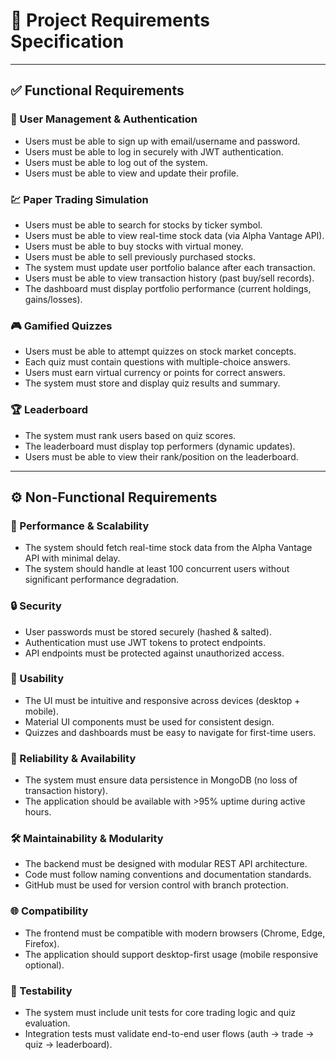 # 📑 Project Requirements Specification

---

## ✅ Functional Requirements

### 🔐 User Management & Authentication
- Users must be able to sign up with email/username and password.  
- Users must be able to log in securely with JWT authentication.  
- Users must be able to log out of the system.  
- Users must be able to view and update their profile.  

### 💹 Paper Trading Simulation
- Users must be able to search for stocks by ticker symbol.  
- Users must be able to view real-time stock data (via Alpha Vantage API).  
- Users must be able to buy stocks with virtual money.  
- Users must be able to sell previously purchased stocks.  
- The system must update user portfolio balance after each transaction.  
- Users must be able to view transaction history (past buy/sell records).  
- The dashboard must display portfolio performance (current holdings, gains/losses).  

### 🎮 Gamified Quizzes
- Users must be able to attempt quizzes on stock market concepts.  
- Each quiz must contain questions with multiple-choice answers.  
- Users must earn virtual currency or points for correct answers.  
- The system must store and display quiz results and summary.  

### 🏆 Leaderboard
- The system must rank users based on quiz scores.  
- The leaderboard must display top performers (dynamic updates).  
- Users must be able to view their rank/position on the leaderboard.  

---

## ⚙️ Non-Functional Requirements

### 🚀 Performance & Scalability
- The system should fetch real-time stock data from the Alpha Vantage API with minimal delay.  
- The system should handle at least 100 concurrent users without significant performance degradation.  

### 🔒 Security
- User passwords must be stored securely (hashed & salted).  
- Authentication must use JWT tokens to protect endpoints.  
- API endpoints must be protected against unauthorized access.  

### 🎨 Usability
- The UI must be intuitive and responsive across devices (desktop + mobile).  
- Material UI components must be used for consistent design.  
- Quizzes and dashboards must be easy to navigate for first-time users.  

### 📡 Reliability & Availability
- The system must ensure data persistence in MongoDB (no loss of transaction history).  
- The application should be available with >95% uptime during active hours.  

### 🛠️ Maintainability & Modularity
- The backend must be designed with modular REST API architecture.  
- Code must follow naming conventions and documentation standards.  
- GitHub must be used for version control with branch protection.  

### 🌐 Compatibility
- The frontend must be compatible with modern browsers (Chrome, Edge, Firefox).  
- The application should support desktop-first usage (mobile responsive optional).  

### 🧪 Testability
- The system must include unit tests for core trading logic and quiz evaluation.  
- Integration tests must validate end-to-end user flows (auth → trade → quiz → leaderboard).  